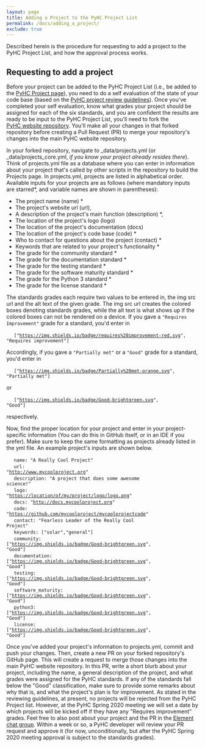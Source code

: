 ```yaml
---
layout: page
title: Adding a Project to the PyHC Project List
permalink: /docs/adding_a_project/
exclude: true
---
```


Described herein is the procedure for requesting to add a project to the PyHC Project List, and how the approval process works.

## Requesting to add a project

Before your project can be added to the PyHC Project List (i.e., be added to the [PyHC Project page](https://heliopython.org/projects/)), you need to do a self evaluation of the state of your
code base (based on the [PyHC project review guidelines](https://github.com/heliophysicsPy/heliophysicsPy.github.io/blob/main/_pyhc_projects/pyhc_project_grading_guidelines.md)). Once you've completed
your self evaluation, know what grades your project should be assigned for each of the six standards, and you 
are confident the results are ready to be input to the PyHC Project List, you'll need to fork the  
[PyHC website repository](https://github.com/heliophysicsPy/heliophysicsPy.github.io). You'll make all your changes in that
forked repository before creating a Pull Request (PR) to merge your repository's changes into the main PyHC website repository.

In your forked repository, navigate to _data/projects.yml (or _data/projects_core.yml, _if you know your project already resides there_). Think of projects.yml file as a database where you can enter in
information about your project that's called by other scripts in the repository to build the Projects page. 
In projects.yml, projects are listed in alphabetical order. Available inputs for your projects are as follows (where mandatory inputs are starred*, and variable names are shown in parentheses): 

* The project name (name) *
* The project's website url (url),
* A description of the project's main function (description) *,  
* The location of the project's logo (logo)
* The location of the project's documentation (docs)
* The location of the project's code base (code) *
* Who to contact for questions about the project (contact) *
* Keywords that are related to your project's functionality *
* The grade for the community standard *
* The grade for the documentation standard *
* The grade for the testing standard *
* The grade for the software maturity standard *
* The grade for the Python 3 standard *
* The grade for the license standard *

The standards grades each require two values to be entered in, the img src url and the alt text of the given grade. The img
src url creates the colored boxes denoting standards grades, while the alt text is what shows up if the colored boxes can not
be rendered on a device. If you gave a `"Requires Improvement"` grade for a standard, you'd enter in

&nbsp;&nbsp;&nbsp;&nbsp; <code>["<a href="https://img.shields.io/badge/requires%20improvement-red.svg">https://img.shields.io/badge/requires%20improvement-red.svg</a>", "Requires improvement"]</code>

Accordingly, if you gave a `"Partially met"` or a `"Good"` grade for a standard, you'd enter in

&nbsp;&nbsp;&nbsp;&nbsp; <code>["<a href="https://img.shields.io/badge/Partially%20met-orange.svg">https://img.shields.io/badge/Partially%20met-orange.svg</a>", "Partially met"]</code>

or

&nbsp;&nbsp;&nbsp;&nbsp; <code>["<a href="https://img.shields.io/badge/Good-brightgreen.svg">https://img.shields.io/badge/Good-brightgreen.svg</a>", "Good"]</code>

respectively.
 
Now, find the proper location for your project and enter in your project-specific information (You can do this in 
GitHub itself, or in an IDE if you prefer). Make sure to keep the same formatting as projects already listed in the 
yml file. An example project's inputs are shown below.


&nbsp;&nbsp;&nbsp;&nbsp;  `name: "A Really Cool Project"`<br>
&nbsp;&nbsp;&nbsp;&nbsp;  <code>url: "<a href="http://www.mycoolproject.org">http://www.mycoolproject.org</a>"</code><br>
&nbsp;&nbsp;&nbsp;&nbsp;  <code>description: "A project that does some awesome science!"</code><br>
&nbsp;&nbsp;&nbsp;&nbsp;  <code>logo: "<a href="https://location/of/my/project/logo/logo.png">https://location/of/my/project/logo/logo.png</a>"</code><br>
&nbsp;&nbsp;&nbsp;&nbsp;  <code>docs: "<a href="http://docs.mycoolproject.org">http://docs.mycoolproject.org</a>"</code><br>
&nbsp;&nbsp;&nbsp;&nbsp;  <code>code: "<a href="https://github.com/mycoolproject/mycoolprojectcode">https://github.com/mycoolproject/mycoolprojectcode</a>"</code><br>
&nbsp;&nbsp;&nbsp;&nbsp;  <code>contact: "Fearless Leader of the Really Cool Project"</code><br>
&nbsp;&nbsp;&nbsp;&nbsp;  <code>keywords: ["solar","general"]</code><br>
&nbsp;&nbsp;&nbsp;&nbsp;  <code>community: ["<a href="https://img.shields.io/badge/Good-brightgreen.svg">https://img.shields.io/badge/Good-brightgreen.svg</a>", "Good"]</code><br>
&nbsp;&nbsp;&nbsp;&nbsp;  <code>documentation: ["<a href="https://img.shields.io/badge/Good-brightgreen.svg">https://img.shields.io/badge/Good-brightgreen.svg</a>", "Good"]</code><br>
&nbsp;&nbsp;&nbsp;&nbsp;  <code>testing: ["<a href="https://img.shields.io/badge/Good-brightgreen.svg">https://img.shields.io/badge/Good-brightgreen.svg</a>", "Good"]</code><br>
&nbsp;&nbsp;&nbsp;&nbsp;  <code>software_maturity: ["<a href="https://img.shields.io/badge/Good-brightgreen.svg">https://img.shields.io/badge/Good-brightgreen.svg</a>", "Good"]</code><br>
&nbsp;&nbsp;&nbsp;&nbsp;  <code>python3: ["<a href="https://img.shields.io/badge/Good-brightgreen.svg">https://img.shields.io/badge/Good-brightgreen.svg</a>", "Good"]</code><br>
&nbsp;&nbsp;&nbsp;&nbsp;  <code>license: ["<a href="https://img.shields.io/badge/Good-brightgreen.svg">https://img.shields.io/badge/Good-brightgreen.svg</a>", "Good"]</code><br>

Once you've added your project's information to projects.yml, commit and push your changes. Then, create a new PR 
on your forked repository's GitHub page. This will create a request to merge those changes into the main PyHC 
website repository. In this PR, write a short blurb about your project, including the name, a general description of the 
project, and what grades were assigned for the PyHC standards. If any of the standards fall below the "Good" classification,
make sure to provide some remarks about why that is, and what the project's plan is for improvement. As stated in the
reviewing guidelines, at present, no projects will be rejected from the PyHC Project list. However, at the 
PyHC Spring 2020 meeting we will set a date by which projects will be kicked off if they have any "Requires improvement" grades. 
Feel free to also post about your project and the PR in the [Element chat group](https://riot.im/app/#/room/#heliopython:openastronomy.org). 
Within a week or so, a PyHC developer will review your PR request and approve it (for now, unconditionally, but after the 
PyHC Spring 2020 meeting approval is subject to the standards grades).
